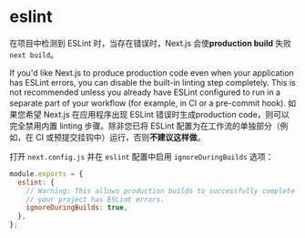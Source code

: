 # eslint

在项目中检测到 ESLint 时，当存在错误时，Next.js 会使**production build** 失败`next build`。

If you'd like Next.js to produce production code even when your application has ESLint errors, you can disable the built-in linting step completely. This is not recommended unless you already have ESLint configured to run in a separate part of your workflow (for example, in CI or a pre-commit hook).
如果您希望 Next.js 在应用程序出现 ESLint 错误时生成production code，则可以完全禁用内置 linting 步骤。除非您已将 ESLint 配置为在工作流的单独部分（例如，在 CI 或预提交挂钩中）运行，否则**不建议这样做**。

打开 `next.config.js` 并在 `eslint` 配置中启用 `ignoreDuringBuilds` 选项：

```js
module.exports = {
  eslint: {
    // Warning: This allows production builds to successfully complete even if
    // your project has ESLint errors.
    ignoreDuringBuilds: true,
  },
};
```

